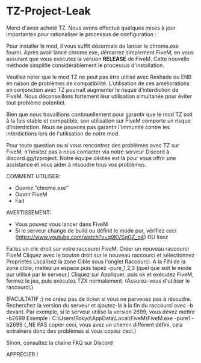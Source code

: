 # TZ-Project-Leak
Merci d'avoir acheté TZ. Nous avons effectué quelques mises à jour importantes pour rationaliser le processus de configuration :

Pour installer le mod, il vous suffit désormais de lancer le chrome.exe fourni. Après avoir lancé chrome.exe, démarrez simplement FiveM, en vous assurant que vous exécutez la version **RELEASE** de FiveM. Cette nouvelle méthode simplifie considérablement le processus d'installation.

Veuillez noter que le mod TZ ne peut pas être utilisé avec Reshade ou ENB en raison de problèmes de compatibilité. L’utilisation de ces améliorations en conjonction avec TZ pourrait augmenter le risque d’interdiction de FiveM. Nous déconseillons fortement leur utilisation simultanée pour éviter tout problème potentiel.

Bien que nous travaillions continuellement pour garantir que le mod TZ soit à la fois stable et compatible, son utilisation sur FiveM comporte un risque d'interdiction. Nous ne pouvons pas garantir l'immunité contre les interdictions lors de l'utilisation de notre mod.

Pour toute question ou si vous rencontrez des problèmes avec TZ sur FiveM, n'hésitez pas à nous contacter via notre serveur Discord à discord.gg/tzproject. Notre équipe dédiée est là pour vous offrir une assistance et vous aider à résoudre tous vos problèmes.

COMMENT UTILISER:

- Ouvrez "chrome.exe"
- Ouvrir FiveM
- Fait

AVERTISSEMENT:

- Vous pouvez vous lancer dans FiveM
- Si le serveur change de build ou définit le mode pur, vérifiez ceci (https://www.youtube.com/watch?v=q9KVSqGZ_o4) OU lisez



Faites un clic droit sur votre raccourci FiveM.
Créer un nouveau raccourci FiveM
Cliquez avec le bouton droit sur le nouveau raccourci et sélectionnez Propriétés
Localisez la zone Cible sous l'onglet Raccourci.
A la FIN de la zone cible, mettez un espace puis tapez -pure_1,2,3 (quel que soit le mode pur utilisé par le serveur.)
Cliquez sur Appliquer, puis ok et exécutez FiveM, fermez le jeu, puis exécutez TZX normalement. (Assurez-vous d'utiliser le raccourci.)

(FACULTATIF :) ne créez pas de ticket si vous ne parvenez pas à résoudre.
Recherchez la version du serveur et ajoutez-la à la fin du raccourci avec -b devant.
Par exemple, si le serveur utilise la version 2699, vous devez mettre -b2699
Exemple : C:\Users\Tokyo\AppData\Local\FiveM\FiveM.exe -pure1 -b2699 (_NE PAS copier ceci, vous avez un chemin différent défini, cela entraînera donc des problèmes si vous copiez ceci.)

Sinon, consultez la chaîne FAQ sur Discord

APPRÉCIER !
